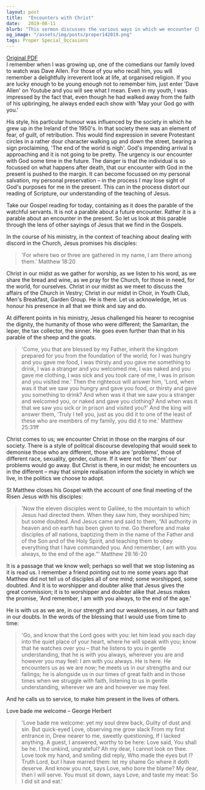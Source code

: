 ```yaml
---
layout: post
title:  "Encounters with Christ"
date:   2019-08-11
blurb: "This sermon discusses the various ways in which we encounter Christ in our daily lives. It emphasizes that Christ is present in our midst, in our gatherings, in those who are different from us, and in our strengths and weaknesses. The sermon also explores the theme of service, urging us to make Christ present in the lives of others."
og_image: "/assets/img/posts/proper142019.png"
tags: Proper Special_Occasions
---
```

[Original PDF](/assets/pdf/proper142019.pdf)    
I remember when I was growing up, one of the comedians our family loved to watch was Dave Allen. For those of you who recall him, you will remember a delightfully irreverent look at life, at organised religion. If you are lucky enough to be young enough not to remember him, just enter 'Dave Allen' on Youtube and you will see what I mean. Even in my youth, I was impressed by the fact that, even though he had walked away from the faith of his upbringing, he always ended each show with 'May your God go with you.'

His style, his particular humour was influenced by the society in which he grew up in the Ireland of the 1950's. In that society there was an element of fear, of guilt, of retribution. This would find expression in severe Protestant circles in a rather dour character walking up and down the street, bearing a sign proclaiming, 'The end of the world is nigh'. God's impending arrival is approaching and it is not going to be pretty. The urgency is our encounter with God some time in the future. The danger is that the individual is so focussed on what happens after death, that our encounter with God in the present is pushed to the margin. It can become focussed on my personal salvation, my personal preservation – in the process I may lose sight of God's purposes for me in the present. This can in the process distort our reading of Scripture, our understanding of the teaching of Jesus.

Take our Gospel reading for today, containing as it does the parable of the watchful servants. It is not a parable about a future encounter. Rather it is a parable about an encounter in the present. So let us look at this parable through the lens of other sayings of Jesus that we find in the Gospels.

In the course of his ministry, in the context of teaching about dealing with discord in the Church, Jesus promises his disciples:

> 'For where two or three are gathered in my name, I am there among them.' Matthew 18:20

Christ in our midst as we gather for worship, as we listen to his word, as we share the bread and wine, as we pray for the Church, for those in need, for the world, for ourselves. Christ in our midst as we meet to discuss the affairs of the Church in Vestry; Christ in our midst in Choir, in Youth Club, Men's Breakfast, Garden Group. He is there. Let us acknowledge, let us honour his presence in all that we think and say and do.

At different points in his ministry, Jesus challenged his hearer to recognise the dignity, the humanity of those who were different; the Samaritan, the leper, the tax collector, the sinner. He goes even further than that in his parable of the sheep and the goats.

> 'Come, you that are blessed by my Father, inherit the kingdom prepared for you from the foundation of the world; for I was hungry and you gave me food, I was thirsty and you gave me something to drink, I was a stranger and you welcomed me, I was naked and you gave me clothing, I was sick and you took care of me, I was in prison and you visited me.' Then the righteous will answer him, 'Lord, when was it that we saw you hungry and gave you food, or thirsty and gave you something to drink? And when was it that we saw you a stranger and welcomed you, or naked and gave you clothing? And when was it that we saw you sick or in prison and visited you?' And the king will answer them, 'Truly I tell you, just as you did it to one of the least of these who are members of my family, you did it to me.' Matthew 25:31ff

Christ comes to us; we encounter Christ in those on the margins of our society. There is a style of political discourse developing that would seek to demonise those who are different, those who are 'problems', those of different race, sexuality, gender, culture. If it were not for 'them' our problems would go away. But Christ is there, in our midst; he encounters us in the different – may that simple realisation inform the society in which we live, in the politics we choose to adopt.

St Matthew closes his Gospel with the account of one final meeting of the Risen Jesus with his disciples:

> 'Now the eleven disciples went to Galilee, to the mountain to which Jesus had directed them. When they saw him, they worshiped him; but some doubted. And Jesus came and said to them, “All authority in heaven and on earth has been given to me. Go therefore and make disciples of all nations, baptizing them in the name of the Father and of the Son and of the Holy Spirit, and teaching them to obey everything that I have commanded you. And remember, I am with you always, to the end of the age.”' Matthew 28:16-20

It is a passage that we know well; perhaps so well that we stop listening as it is read us. I remember a friend pointing out to me some years ago that Matthew did not tell us of disciples all of one mind; some worshipped, some doubted. And it is to worshipper and doubter alike that Jesus gives the great commission; it is to worshipper and doubter alike that Jesus makes the promise, 'And remember, I am with you always, to the end of the age.'

He is with us as we are, in our strength and our weaknesses, in our faith and in our doubts. In the words of the blessing that I would use from time to time:

> 'Go, and know that the Lord goes with you: let him lead you each day into the quiet place of your heart, where he will speak with you; know that he watches over you – that he listens to you in gentle understanding, that he is with you always, wherever you are and however you may feel: I am with you always. He is here. He encounters us as we are now; he meets us in our strengths and our failings; he is alongside us in our times of great faith and in those times when we struggle with faith, listening to us in gentle understanding, wherever we are and however we may feel.

And he calls us to service, to make him present in the lives of others.

Love bade me welcome – George Herbert

> 'Love bade me welcome: yet my soul drew back, Guilty of dust and sin. But quick-eyed Love, observing me grow slack From my first entrance in, Drew nearer to me, sweetly questioning, If I lacked anything. A guest, I answered, worthy to be here: Love said, You shall be he. I the unkind, ungrateful? Ah my dear, I cannot look on thee. Love took my hand, and smiling did reply, Who made the eyes but I? Truth Lord, but I have marred them: let my shame Go where it doth deserve. And know you not, says Love, who bore the blame? My dear, then I will serve. You must sit down, says Love, and taste my meat: So I did sit and eat.'

